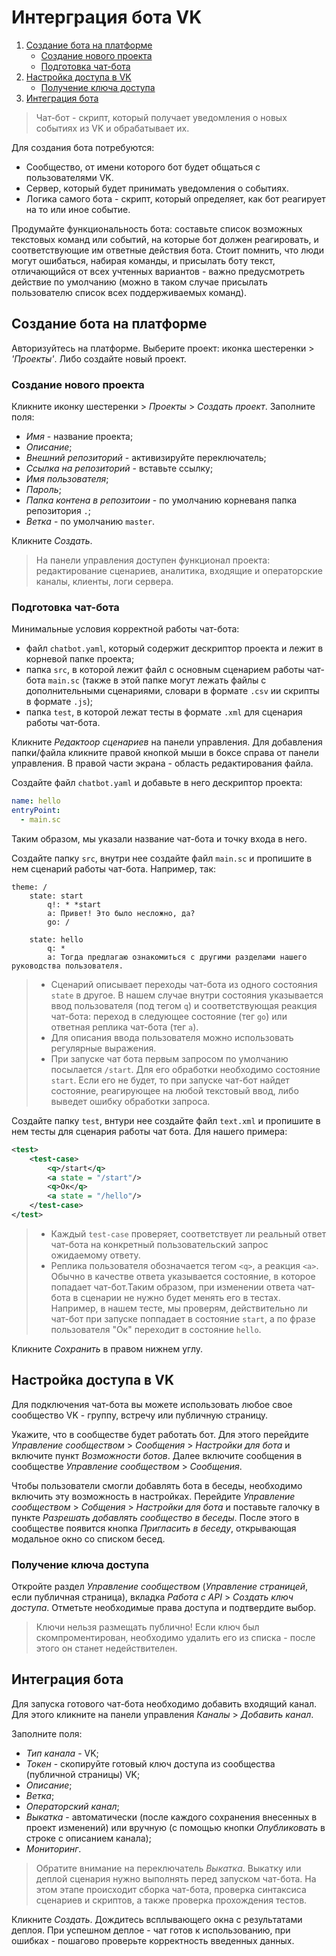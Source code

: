 # Интерграция бота VK
1. [Создание бота на платформе](#Создание-бота-на-платформе)
    * [Создание нового проекта](#Создание-нового-проекта)
    * [Подготовка чат-бота](#Подготовка-чат-бота)
2. [Настройка доступа в VK](#Настройка-доступа-в-vk)
    * [Получение ключа доступа](#Получение-ключа-доступа)
3. [Интеграция бота](#Интеграция-бота)


>Чат-бот - скрипт, который получает уведомления о новых событиях из VK и обрабатывает их.

Для создания бота потребуются:
* Сообщество, от имени которого бот будет общаться с пользователями VK.
* Сервер, который будет принимать уведомления о событиях.
* Логика самого бота - скрипт, который определяет, как бот реагирует на то или иное событие.

Продумайте функциональность бота: составьте список возможных текстовых команд или событий, на которые бот должен реагировать, и соответствующие им ответные действия бота. Стоит помнить, что люди могут ошибаться, набирая команды, и присылать боту текст, отличающийся от всех учтенных вариантов - важно предусмотреть действие по умолчанию (можно в таком случае присылать пользователю список всех поддерживаемых команд).



## Создание бота на платформе

Авторизуйтесь на платформе.
Выберите проект: иконка шестеренки > *'Проекты'*. Либо создайте новый проект.


### Создание нового проекта

Кликните иконку шестеренки > *Проекты* > *Создать проект*. Заполните поля:
* *Имя* - название проекта;
* *Описание*;
* *Внешний репозиторий* - активизируйте переключатель;
* *Ссылка на репозиторий* - вставьте ссылку;
* *Имя пользователя*;
* *Пароль*;
* *Папка контена в репозитоии* - по умолчанию корневаня папка репозитория `.`;
* *Ветка* - по умолчанию `master`.

Кликните *Создать*.

> На панели управления доступен функционал проекта: редактирование сценариев, аналитика, входящие и операторские каналы, клиенты, логи сервера.

### Подготовка чат-бота

Минимальные условия корректной работы чат-бота:
* файл `chatbot.yaml`, который содержит дескриптор проекта и лежит в корневой папке проекта;
* папка `src`, в которой лежит файл с основным сценарием работы чат-бота `main.sc` (также в этой папке могут лежать файлы с дополнительными сценариями, словари в формате `.csv` ии скрипты в формате `.js`);
* папка `test`, в которой лежат тесты в формате `.xml` для сценария работы чат-бота.

Кликните *Редактоор сценариев* на панели управления. Для добавления папки/файла кликните правой кнопкой мыши в боксе справа от панели управления. В правой части экрана - область редактирования файла.

Создайте файл `chatbot.yaml` и добавьте в него дескриптор проекта:

```yaml
name: hello
entryPoint:
  - main.sc
```
Таким образом, мы указали название чат-бота и точку входа в него.

Создайте папку `src`, внутри нее создайте файл `main.sc` и пропишите в нем сценарий работы чат-бота. Например, так:

```
theme: /
    state: start
        q!: * *start
        a: Привет! Это было несложно, да?
        go: /

    state: hello
        q: *
        a: Тогда предлагаю ознакомиться с другими разделами нашего руководства пользователя.
```


> * Сценарий описывает переходы чат-бота из одного состояния `state` в другое. В нашем случае внутри состояния указывается ввод пользователя (под тегом `q`) и соответствующая реакция чат-бота: переход в следующее состояние (тег `go`) или ответная реплика чат-бота (тег `a`).
> * Для описания ввода пользователя можно использовать регулярные выражения.
> * При запуске чат бота первым запросом по умолчанию посылается `/start`. Для его обработки необходимо состояние `start`. Если его не будет, то при запуске чат-бот найдет состояние, реагирующее на любой текстовый ввод, либо выведет ошибку обработки запроса.

Создайте папку `test`, внтури нее создайте файл `text.xml` и пропишите в нем тесты для сценария работы чат бота. Для нашего примера:

``` xml
<test>
    <test-case>
        <q>/start</q>
        <a state = "/start"/>
        <q>Ок</q>
        <a state = "/hello"/>
    </test-case>
</test>
```


> * Каждый `test-case` проверяет, соответствует ли реальный ответ чат-бота на конкретный пользовательский запрос ожидаемому ответу.
> * Реплика пользователя обозначается тегом `<q>`, а реакция `<a>`.
> Обычно в качестве ответа указывается состояние, в которое попадает чат-бот.Таким образом, при изменении ответа чат-бота в сценарии не нужно будет менять его в тестах. Например, в нашем тесте, мы проверям, действительно ли чат-бот при запуске поппадает в состояние `start`, а по фразе пользователя "Ок" переходит в состояние `hello`.

Кликните *Сохранить* в правом нижнем углу.



## Настройка доступа в VK

Для подключения чат-бота вы можете использовать любое свое сообщество VK - группу, встречу или публичную страницу.

Укажите, что в сообществе будет работать бот. Для этого перейдите *Управление сообществом* > *Сообщения* > *Настройки для бота* и включите пункт *Возможности ботов*. Далее включите сообщения в сообществе *Управление сообществом* > *Сообщения*.

Чтобы пользователи смогли добавлять бота в беседы, необходимо включить эту возможность в настройках. Перейдите *Управление сообществом* > *Собщения* > *Настройки для бота*  и поставьте галочку в пункте *Разрешать добавлять сообщество в беседы*. После этого в сообществе появится кнопка *Пригласить в беседу*, открывающая модальное окно со списком бесед.

### Получение ключа доступа

Откройте раздел *Управление сообществом* (*Управление страницей*, если публичная страница), вкладка *Работа с API* > *Создать ключ доступа*. Отметьте необходимые права доступа и подтвердите выбор.

> Ключи нельзя размещать публично! Если ключ был скомпроментирован, необходимо удалить его из списка - после этого он станет недействителен.


## Интеграция бота

Для запуска готового чат-бота необходимо добавить входящий канал. Для этого кликните на панели управления *Каналы* > *Добавить канал*.

Заполните поля:
* *Тип канала* - VK;
* *Токен* - скопируйте готовый ключ доступа из сообщества (публичной страницы) VK;
* *Описание*;
* *Ветка*;
* *Операторский канал*;
* *Выкатка* - автоматически (после каждого сохранения внесенных в проект изменений) или вручную (с помощью кнопки *Опубликовать* в строке с описанием канала);
* *Мониторинг*.

> Обратите внимание на переключатель *Выкатка*. Выкатку или деплой сценария нужно выполнять перед запуском чат-бота. На этом этапе происходит сборка чат-бота, проверка синтаксиса сценариев и скриптов, а также проверка прохождения тестов.

Кликните *Создать*. Дождитесь всплывающего окна с результатами деплоя. При успешном деплое - чат готов к использованию, при ошибках - пошагово проверьте корректность введенных данных.
